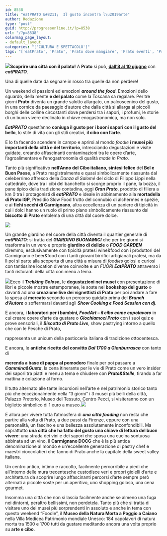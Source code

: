 ```yaml
---
id: 8538
title: "eatPRATO &#8211;  Il gusto incontra l\u2019arte"
author: Redazione
type: "post"
guid: http://progressonline.it/?p=8538
url: "/?p=8538"
colormag_page_layout:
- default_layout
categories: "['CULTURA E SPETTACOLO']"
tags: "['eatPrato', 'Prato', 'Prato dove mangiare', 'Prato eventi', 'Prato turismo', 'turismo toscana']"
---
```


**![](https://progressonline.it/wp-content/uploads/2018/05/RID-EatPRATO-brindisi-Duomo2-300x200.jpg)Scoprire una città con il palato!** A **Prato** si può, **<u>dall’8 al 10 giugno</u>** con ***eatPRATO***.

Una di quelle date da segnare in rosso tra quelle da non perdere!

Un weekend di passioni ed emozioni ***around the food***. Emozioni dello sguardo, della mente **e del palato** come la Toscana sa regalare. Per tre giorni **Prato** diventa un grande salotto allargato, un palcoscenico del gusto, in una cornice da paesaggio d’autore che dalla città si allarga ai piccoli borghi delle colline circostanti dove perdersi tra i sapori, i profumi, le storie di un buon vivere declinato in chiave enogastronomica, ma non solo.

***EatPRATO*** quest’anno **coniuga il gusto per i buoni sapori con il gusto del bello**, lo stile di vita con gli stili creativi, **il cibo con l’arte**.

E lo fa facendo scendere in campo e aprirsi al mondo *foodie* **i musei più importanti della città e del territorio**, intrecciando degustazioni e visite guidate, creando affascinanti contaminazioni tra le opere d’arte, l’agroalimentare e l’enogastronomia di qualità *made in Prato.*

Tanto più significativo **nell’Anno del Cibo italiano, sintesi felice** del **Bel e Buon Paese**, a Prato magistralmente e quasi simbolicamente riassunta dal celeberrimo affresco della *Danza di Salomé* del ciclo di Filippo Lippi nella cattedrale, dove tra i cibi del banchetto si scorge proprio il pane, la bozza, il pane tipico della tradizione contadina, oggi ***Gran Prato***, prodotto di filiera a km 0 tra i protagonisti di ***eatPRATO*** e ideale in abbinamento alla **mortadella di Prato IGP**, Presidio Slow Food frutto del connubio di alchermes e spezie, e ai **fichi secchi di Carmignano**, altra eccellenza di un paniere di tipicità in cui i dolci hanno un ruolo di primo piano simbolicamente riassunto dal **biscotto di Prato** emblema di una città dal cuore dolce.

![](https://progressonline.it/wp-content/uploads/2018/05/eatPrato2018_cover-300x114.jpeg)

Un grande giardino nel cuore della città diventa il quartier generale di ***eatPRATO***: si tratta del ***GIARDINO BUONAMICI*** che per tre giorni si trasforma in un vero e proprio **giardino di delizie** o ***FOOD GARDEN*** diremmo, esclusivamente con tipicità pratesi wine&amp;food con i produttori del Carmignano e beer&amp;food con i tanti giovani birrifici artigianali pratesi, ma da lì poi si parte alla scoperta di una città a misura di *foodies* golosi e curiosi con tantissime location diverse coinvolte e un *FUORI **EatPRATO*** attraverso i tanti ristoranti della città con menù a tema.  
  
![](https://progressonline.it/wp-content/uploads/2018/05/RID-EatPRATO_Ph-Ridi-Simone-8610-300x276.jpg)Ecco il ***Trekking Goloso*,** le **degustazioni nei musei** con presentazione di libri e piccole mostre estemporanee, le soste nel **bookshop del gusto** o davanti ad una **creazione live dei vignettisti di Prato** per poi andare a fare la spesa al **mercato** secondo un percorso guidato prima del ***Brunch d’Autore*** o soffermarsi davanti agli ***Show Cooking e Food Session con dj***.

E ancora, i **laboratori per i bambini, *FoodArt* – *il cibo come capolavoro*** in cui creare opere d’arte da gustare o ***Giochiamoci Prato*** con i suoi quiz e prove sensoriali, il ***Biscotto di Prato Live***, show pastrying intorno a quello che con le Pesche di Prato,

rappresenta un unicum della pasticceria italiana di tradizione ottocentesca.

E ancora, le **antiche ricette del convitto *Dal 1700 a Gianburrasca*** con tanto di

**merenda a base di pappa al pomodoro** finale per poi passare a ***Cammina&amp;Gusta***, la cena itinerante per le vie di Prato come un vero insider dei sapori tra piatti e menu a tema e chiudere con ***Prato&amp;Stelle***, tirando a far mattina e colazione al forno.

Il tutto alternato alle tante incursioni nell’arte e nel patrimonio storico tanto più che eccezionalmente nella “3 giorni” i 3 musei più belli della città, Palazzo Pretorio, Museo del Tessuto, Centro Pecci, si visiteranno con un biglietto simbolico di 1 euro a museo.![](https://progressonline.it/wp-content/uploads/2018/05/RID-EatPRATO-Castello-Svevo-300x200.jpg)

E allora per vivere tutta l’atmosfera di ***una città fooding*** non resta che partire alla volta di Prato, a due passi da Firenze, eppure con una personalità, un fascino e una bellezza assolutamente inconfondibili. Ma soprattutto **una città che ha fatto del gusto una chiave di lettura del buon vivere**: una strada dei vini e dei sapori che sposa una cucina sontuosa abbinata ad un vino, il **Carmignano DOCG** che è la più antica denominazione al mondo e un’eccellente generazione di pastry chef e maestri cioccolatieri che fanno di Prato anche la capitale della sweet valley italiana.

Un centro antico, intimo e raccolto, facilmente percorribile a piedi che all’interno delle mura trecentesche custodisce veri e propri gioielli d’arte e architettura da scoprire lungo affascinanti percorsi d’arte sempre però alternati a piccole soste per un aperitivo, uno shopping goloso, una cena gourmet.

Insomma una città che non si lascia facilmente anche se almeno una fuga nei dintorni, peraltro bellissimi, non perdetela. Tanto più che si tratta di visitare uno dei musei più sorprendenti in assoluto e anche in tema con questo weekend “Foodie”, il **Museo della Natura Morta a Poggio a Caiano** nella Villa Medicea Patrimonio mondiale Unesco: 184 capolavori di natura morta tra 1500 e 1700 tutti da gustare meditando ancora una volta proprio su **arte e cibo**.